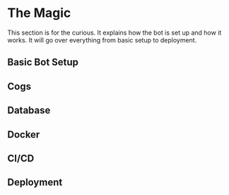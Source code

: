 # The Magic
This section is for the curious. It explains how the bot is set up and how it works. It will go over everything from basic setup to deployment.

## Basic Bot Setup

## Cogs

## Database

## Docker

## CI/CD

## Deployment
